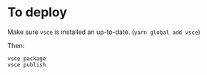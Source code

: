# To deploy

Make sure `vsce` is installed an up-to-date. (`yarn global add vsce`)

Then:

    vsce package
    vsce publish
